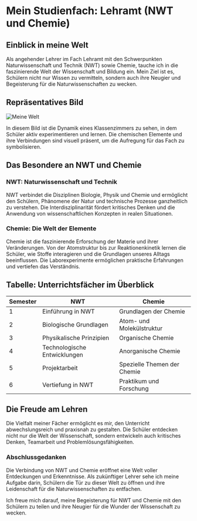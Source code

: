 # Mein Studienfach: Lehramt (NWT und Chemie)

## Einblick in meine Welt

Als angehender Lehrer im Fach Lehramt mit den Schwerpunkten Naturwissenschaft und Technik (NWT) sowie Chemie, tauche ich in die faszinierende Welt der Wissenschaft und Bildung ein. Mein Ziel ist es, Schülern nicht nur Wissen zu vermitteln, sondern auch ihre Neugier und Begeisterung für die Naturwissenschaften zu wecken.

## Repräsentatives Bild

![Meine Welt](Downloads/labor_iwar_1180x0.jpg)

In diesem Bild ist die Dynamik eines Klassenzimmers zu sehen, in dem Schüler aktiv experimentieren und lernen. Die chemischen Elemente und ihre Verbindungen sind visuell präsent, um die Aufregung für das Fach zu symbolisieren.

## Das Besondere an NWT und Chemie

### NWT: Naturwissenschaft und Technik

NWT verbindet die Disziplinen Biologie, Physik und Chemie und ermöglicht den Schülern, Phänomene der Natur und technische Prozesse ganzheitlich zu verstehen. Die Interdisziplinarität fördert kritisches Denken und die Anwendung von wissenschaftlichen Konzepten in realen Situationen.

### Chemie: Die Welt der Elemente

Chemie ist die faszinierende Erforschung der Materie und ihrer Veränderungen. Von der Atomstruktur bis zur Reaktionenkinetik lernen die Schüler, wie Stoffe interagieren und die Grundlagen unseres Alltags beeinflussen. Die Laborexperimente ermöglichen praktische Erfahrungen und vertiefen das Verständnis.

## Tabelle: Unterrichtsfächer im Überblick

| Semester     | NWT                            | Chemie                       |
|--------------|--------------------------------|------------------------------|
| 1            | Einführung in NWT              | Grundlagen der Chemie       |
| 2            | Biologische Grundlagen         | Atom- und Molekülstruktur   |
| 3            | Physikalische Prinzipien       | Organische Chemie           |
| 4            | Technologische Entwicklungen   | Anorganische Chemie         |
| 5            | Projektarbeit                  | Spezielle Themen der Chemie |
| 6            | Vertiefung in NWT              | Praktikum und Forschung     |

## Die Freude am Lehren

Die Vielfalt meiner Fächer ermöglicht es mir, den Unterricht abwechslungsreich und praxisnah zu gestalten. Die Schüler entdecken nicht nur die Welt der Wissenschaft, sondern entwickeln auch kritisches Denken, Teamarbeit und Problemlösungsfähigkeiten.

### Abschlussgedanken

Die Verbindung von NWT und Chemie eröffnet eine Welt voller Entdeckungen und Erkenntnisse. Als zukünftiger Lehrer sehe ich meine Aufgabe darin, Schülern die Tür zu dieser Welt zu öffnen und ihre Leidenschaft für die Naturwissenschaften zu entfachen.

Ich freue mich darauf, meine Begeisterung für NWT und Chemie mit den Schülern zu teilen und ihre Neugier für die Wunder der Wissenschaft zu wecken.
